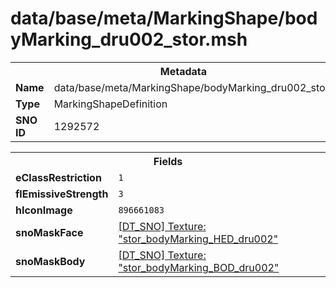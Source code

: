 <h1>data/base/meta/MarkingShape/bodyMarking_dru002_stor.msh</h1><table><tr><th colspan="100%">Metadata</th></tr><tr><td><b>Name</b></td><td>data/base/meta/MarkingShape/bodyMarking_dru002_stor.msh</td></tr><tr><td><b>Type</b></td><td>MarkingShapeDefinition</td></tr><tr><td><b>SNO ID</b></td><td>1292572</td></tr></table>

<table><tr><th colspan="100%">Fields</th></tr><tr><td><b>eClassRestriction</b></td><td><code>1</code></td></tr><tr><td><b>flEmissiveStrength</b></td><td><code>3</code></td></tr><tr><td><b>hIconImage</b></td><td><code>896661083</code></td></tr><tr><td><b>snoMaskFace</b></td><td><a href="..\Texture\stor_bodyMarking_HED_dru002.tex">[DT_SNO] Texture: "stor_bodyMarking_HED_dru002"</a></td></tr><tr><td><b>snoMaskBody</b></td><td><a href="..\Texture\stor_bodyMarking_BOD_dru002.tex">[DT_SNO] Texture: "stor_bodyMarking_BOD_dru002"</a></td></tr></table>

